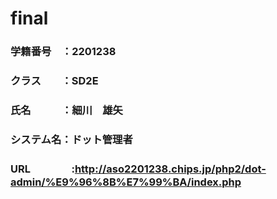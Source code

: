 # final
### 学籍番号　：2201238
### クラス　　：SD2E
### 氏名　　　：細川　雄矢
### システム名：ドット管理者
### URL　　　　:http://aso2201238.chips.jp/php2/dot-admin/%E9%96%8B%E7%99%BA/index.php
